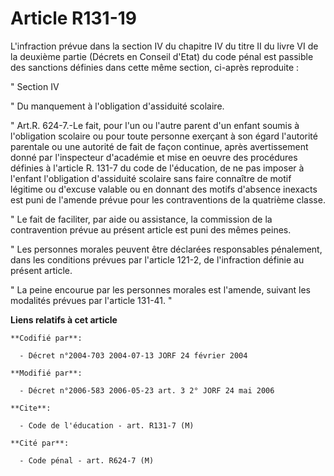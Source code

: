 # Article R131-19

L'infraction prévue dans la section IV du chapitre IV du titre II du livre VI de la deuxième partie (Décrets en Conseil
d'Etat) du code pénal est passible des sanctions définies dans cette même section, ci-après reproduite : 

" Section IV 

" Du manquement à l'obligation d'assiduité scolaire. 

" Art.R. 624-7.-Le fait, pour l'un ou l'autre parent d'un enfant soumis à l'obligation scolaire ou pour toute personne
exerçant à son égard l'autorité parentale ou une autorité de fait de façon continue, après avertissement donné par
l'inspecteur d'académie et mise en oeuvre des procédures définies à l'article R. 131-7 du code de l'éducation, de ne pas
imposer à l'enfant l'obligation d'assiduité scolaire sans faire connaître de motif légitime ou d'excuse valable ou en donnant
des motifs d'absence inexacts est puni de l'amende prévue pour les contraventions de la quatrième classe. 

" Le fait de faciliter, par aide ou assistance, la commission de la contravention prévue au présent article est puni des
mêmes peines. 

" Les personnes morales peuvent être déclarées responsables pénalement, dans les conditions prévues par l'article 121-2, de
l'infraction définie au présent article. 

" La peine encourue par les personnes morales est l'amende, suivant les modalités prévues par l'article 131-41. "

**Liens relatifs à cet article**

	**Codifié par**:

	  - Décret n°2004-703 2004-07-13 JORF 24 février 2004

	**Modifié par**:

	  - Décret n°2006-583 2006-05-23 art. 3 2° JORF 24 mai 2006

	**Cite**:

	  - Code de l'éducation - art. R131-7 (M)

	**Cité par**:

	  - Code pénal - art. R624-7 (M)
